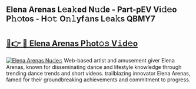 ## Elena Arenas L𝚎a𝚔ed N𝚞𝚍e - Part-pEV Vi𝚍𝚎o P𝚑𝚘tos - H𝚘𝚝 O𝚗𝚕yf𝚊ns L𝚎a𝚔s QBMY7

# <h2><a href="http://kfd9qa.oniu.top/?m=Elena+Arenas">🔗👉 🔴 Elena Arenas P𝚑ot𝚘𝚜 V𝚒d𝚎o</a></h2>

[![Elena Arenas Nu𝚍e𝚜](https://i.imgur.com/0qMVB7G.gif)](http://kfd9qa.oniu.top/?m=Elena+Arenas)
Web-based artist and amusement giver Elena Arenas, known for disseminating dance and lifestyle knowledge through trending dance trends and short videos. trailblazing innovator Elena Arenas, famed for their groundbreaking achievements and commitment to progress.  
